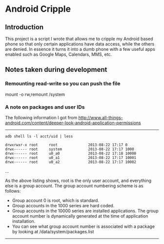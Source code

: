 # Android Cripple

## Introduction

This project is a script I wrote that allows me to cripple my Android
based phone so that only certain applications have data access, while the
others are denied. In essence it turns it into a dumb phone with a few
useful apps enabled such as Google Maps, Calendars, MMS, etc.

## Notes taken during development

### Remounting read-write so you can push the file

mount -o rw,remount /system

### A note on packages and user IDs

The following information I got from
http://www.all-things-android.com/content/deeper-look-android-application-permissions

------------

```
adb shell ls -l acct/uid | less

drwxrwxr-x root     root              2013-08-22 17:17 0
drwx------ root     system            2013-08-22 17:17 1000
drwx------ root     u0_a0             2013-08-22 17:18 10000
drwx------ root     u0_a1             2013-08-22 17:17 10001
drwx------ root     u0_a2             2013-08-22 17:17 10002
```

...

As the above listing shows, root is the only user account, and everything else
is a group account. The group account numbering scheme is as follows:

   * Group account 0 is root, which is standard.
   * Group accounts in the 1000 series are hard coded.
   * Group accounts in the  10000 series are installed applications. The group
     account number is dynamically generated at the time of application
      installation.
   * You can see what group account number is associated with a package by
     looking at /data/system/packages.list

------------
